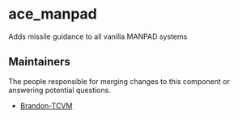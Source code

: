 ace_manpad
===================

Adds missile guidance to all vanilla MANPAD systems 


## Maintainers

The people responsible for merging changes to this component or answering potential questions.

- [Brandon-TCVM](https://github.com/TheCandianVendingMachine)

